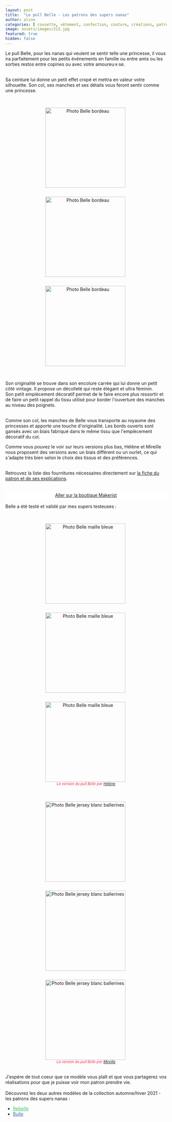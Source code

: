 ```yaml
---
layout: post
title:  "Le pull Belle - Les patrons des supers nanas"
author: aline
categories: [ cousette, vêtement, confection, couture, créations, patrons ]
image: assets/images/212.jpg
featured: true
hidden: false
---
```

<p>
Le pull Belle, pour les nanas qui veulent se sentir telle une princesse, il vous ira parfaitement pour les petits événements en famille ou entre amis ou les sorties restos entre copines ou avec votre amoureu·x·se.<br><br>

Sa ceinture lui donne un petit effet cropé et mettra en valeur votre silhouette. Son col, ses manches et ses détails vous feront sentir comme une princesse.<br><br>

<div float="left" style="text-align:center">
    <p style="display: inline-block; margin-right:.3em;"><img src="{{ site.url }}{{ site.baseurl }}/assets/images/213.jpg" width="250" alt="Photo Belle bordeau"/></p>
    <p style="display: inline-block; margin-right:.3em;"><img src="{{ site.url }}{{ site.baseurl }}/assets/images/214.jpg" width="250" alt="Photo Belle bordeau"/></p>
    <p style="display: inline-block; margin-right:.3em;"><img src="{{ site.url }}{{ site.baseurl }}/assets/images/215.jpg" width="250" alt="Photo Belle bordeau"/></p>
</div>
<br>

Son originalité se trouve dans son encolure carrée qui lui donne un petit côté vintage. Il propose un décolleté qui reste élégant et ultra féminin. <br> 
Son petit empiècement décoratif permet de le faire encore plus ressortir et de faire un petit rappel du tissu utilisé pour border l'ouverture des manches au niveau des poignets.<br><br>

Comme son col, les manches de Belle vous transporte au royaume des princesses et apporte une touche d'originalité. Les bords ouverts sont gansés avec un biais fabriqué dans le même tissu que l'empiècement décoratif du col.<br>

Comme vous pouvez le voir sur leurs versions plus bas, Hélène et Mireille nous proposent des versions avec un biais différent ou un ourlet, ce qui s'adapte très bien selon le choix des tissus et des préférences.<br><br>

Retrouvez la liste des fournitures nécessaires directement sur <a href="https://www.makerist.fr/patterns/le-pull-belle-du-36-au-46" target="_blank">la fiche du patron et de ses explications</a>.<br><br>
 
<a class="makerist-link" style="
    background-color: white;
    margin-bottom: 1em;
    display: block;
    text-align: center;
    padding: .3em;" href="https://www.makerist.fr/users/tout_nouveau_tout_beau_fr" target="_blank">Aller sur la boutique Makerist</a>


Belle a été testé et validé par mes supers testeuses :<br><br>
<div float="left" style="text-align:center">
    <p style="display: inline-block; margin-right:.3em;"><img src="{{ site.url }}{{ site.baseurl }}/assets/images/200.jpg" width="250" alt="Photo Belle maille bleue"/></p>
    <p style="display: inline-block; margin-right:.3em;"><img src="{{ site.url }}{{ site.baseurl }}/assets/images/216.jpg" width="250" alt="Photo Belle maille bleue"/></p>
    <p style="display: inline-block; margin-right:.3em;"><img src="{{ site.url }}{{ site.baseurl }}/assets/images/217.jpg" width="250" alt="Photo Belle maille bleue"/></p>
    <em style="display:block; font-size: .8em; font-style: italic; margin-top: -15px; color: #f52c47;">La version du pull Belle par <a href="https://www.instagram.com/h_fram_boise/" target="_blank">Hélène</a></em>
</div>
<br><br>

<div float="left" style="text-align:center">
    <p style="display: inline-block; margin-right:.3em;"><img src="{{ site.url }}{{ site.baseurl }}/assets/images/218.jpg" width="250" alt="Photo Belle jersey blanc ballerines"/></p>
    <p style="display: inline-block; margin-right:.3em;"><img src="{{ site.url }}{{ site.baseurl }}/assets/images/219.jpg" width="250" alt="Photo Belle jersey blanc ballerines"/></p>
    <p style="display: inline-block; margin-right:.3em;"><img src="{{ site.url }}{{ site.baseurl }}/assets/images/220.jpg" width="250" alt="Photo Belle jersey blanc ballerines"/></p>
    <em style="display:block; font-size: .8em; font-style: italic; margin-top: -15px; color: #f52c47;">La version du pull Belle par <a href="https://www.instagram.com/atenafrodite/" target="_blank">Mireille</a></em>
</div>
<br>

J'espère de tout coeur que ce modèle vous plaît et que vous partagerez vos réalisations pour que je puisse voir mon patron prendre vie.<br><br>
Découvrez les deux autres modèles de la collection automne/hiver 2021 - les patrons des supers nanas :
<ul>
    <li><a style="color:#35ca5b;" href="{{ site.url }}{{ site.baseurl }}/patron-Rebelle" target="_blank">Rebelle</a></li>
    <li><a style="color:#4068b0;" href="{{ site.url }}{{ site.baseurl }}/patron-Bulle" target="_blank">Bulle</a></li>
</ul>
<br>
</p>